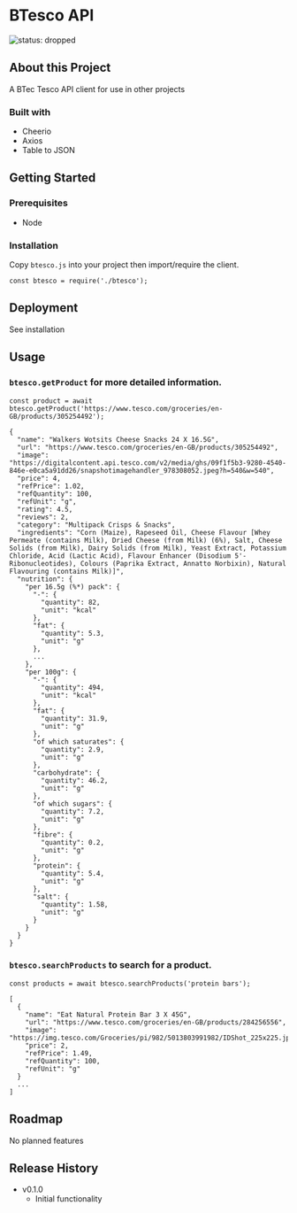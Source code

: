 # BTesco API

![status: dropped](https://img.shields.io/badge/status-dropped-inactive)

## About this Project

A BTec Tesco API client for use in other projects

### Built with

- Cheerio
- Axios
- Table to JSON

## Getting Started

### Prerequisites

- Node

### Installation

Copy `btesco.js` into your project then import/require the client.

```
const btesco = require('./btesco');
```

## Deployment

See installation

## Usage

### `btesco.getProduct` for more detailed information.

```
const product = await btesco.getProduct('https://www.tesco.com/groceries/en-GB/products/305254492');
```

```
{
  "name": "Walkers Wotsits Cheese Snacks 24 X 16.5G",
  "url": "https://www.tesco.com/groceries/en-GB/products/305254492",
  "image": "https://digitalcontent.api.tesco.com/v2/media/ghs/09f1f5b3-9280-4540-846e-e0ca5a91dd26/snapshotimagehandler_978308052.jpeg?h=540&w=540",
  "price": 4,
  "refPrice": 1.02,
  "refQuantity": 100,
  "refUnit": "g",
  "rating": 4.5,
  "reviews": 2,
  "category": "Multipack Crisps & Snacks",
  "ingredients": "Corn (Maize), Rapeseed Oil, Cheese Flavour [Whey Permeate (contains Milk), Dried Cheese (from Milk) (6%), Salt, Cheese Solids (from Milk), Dairy Solids (from Milk), Yeast Extract, Potassium Chloride, Acid (Lactic Acid), Flavour Enhancer (Disodium 5'-Ribonucleotides), Colours (Paprika Extract, Annatto Norbixin), Natural Flavouring (contains Milk)]",
  "nutrition": {
    "per 16.5g (%*) pack": {
      "-": {
        "quantity": 82,
        "unit": "kcal"
      },
      "fat": {
        "quantity": 5.3,
        "unit": "g"
      },
      ...
    },
    "per 100g": {
      "-": {
        "quantity": 494,
        "unit": "kcal"
      },
      "fat": {
        "quantity": 31.9,
        "unit": "g"
      },
      "of which saturates": {
        "quantity": 2.9,
        "unit": "g"
      },
      "carbohydrate": {
        "quantity": 46.2,
        "unit": "g"
      },
      "of which sugars": {
        "quantity": 7.2,
        "unit": "g"
      },
      "fibre": {
        "quantity": 0.2,
        "unit": "g"
      },
      "protein": {
        "quantity": 5.4,
        "unit": "g"
      },
      "salt": {
        "quantity": 1.58,
        "unit": "g"
      }
    }
  }
}
```

### `btesco.searchProducts` to search for a product.

```
const products = await btesco.searchProducts('protein bars');
```

```
[
  {
    "name": "Eat Natural Protein Bar 3 X 45G",
    "url": "https://www.tesco.com/groceries/en-GB/products/284256556",
    "image": "https://img.tesco.com/Groceries/pi/982/5013803991982/IDShot_225x225.jpg",
    "price": 2,
    "refPrice": 1.49,
    "refQuantity": 100,
    "refUnit": "g"
  }
  ...
]
```

## Roadmap

No planned features

## Release History

- v0.1.0
  - Initial functionality
